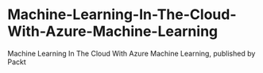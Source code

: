 # Machine-Learning-In-The-Cloud-With-Azure-Machine-Learning
Machine Learning In The Cloud With Azure Machine Learning, published by Packt
